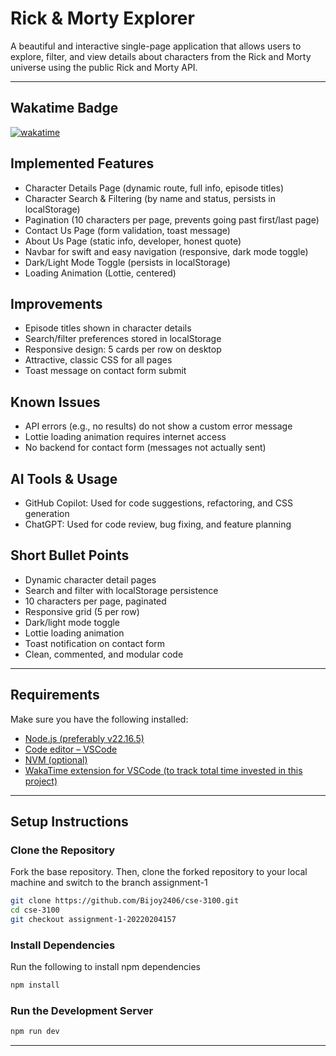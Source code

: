 # Rick & Morty Explorer

A beautiful and interactive single-page application that allows users to explore, filter, and view details about characters from the Rick and Morty universe using the public Rick and Morty API.

---

## Wakatime Badge

[![wakatime](https://wakatime.com/badge/user/652acd96-cfb8-4029-a662-a80978f37e02/project/a035ceb1-95ca-482f-91d4-07c66622e8f2.svg)](https://wakatime.com/badge/user/652acd96-cfb8-4029-a662-a80978f37e02/project/a035ceb1-95ca-482f-91d4-07c66622e8f2)

## Implemented Features
- Character Details Page (dynamic route, full info, episode titles)
- Character Search & Filtering (by name and status, persists in localStorage)
- Pagination (10 characters per page, prevents going past first/last page)
- Contact Us Page (form validation, toast message)
- About Us Page (static info, developer, honest quote)
- Navbar for swift and easy navigation (responsive, dark mode toggle)
- Dark/Light Mode Toggle (persists in localStorage)
- Loading Animation (Lottie, centered)

## Improvements
- Episode titles shown in character details
- Search/filter preferences stored in localStorage
- Responsive design: 5 cards per row on desktop
- Attractive, classic CSS for all pages
- Toast message on contact form submit

## Known Issues
- API errors (e.g., no results) do not show a custom error message
- Lottie loading animation requires internet access
- No backend for contact form (messages not actually sent)

## AI Tools & Usage
- GitHub Copilot: Used for code suggestions, refactoring, and CSS generation
- ChatGPT: Used for code review, bug fixing, and feature planning

## Short Bullet Points
- Dynamic character detail pages
- Search and filter with localStorage persistence
- 10 characters per page, paginated
- Responsive grid (5 per row)
- Dark/light mode toggle
- Lottie loading animation
- Toast notification on contact form
- Clean, commented, and modular code

---

## Requirements

Make sure you have the following installed:

- [Node.js (preferably v22.16.5)](https://nodejs.org/en/download/)
- [Code editor – VSCode](https://code.visualstudio.com/)
- [NVM (optional)](https://github.com/coreybutler/nvm-windows)
- [WakaTime extension for VSCode (to track total time invested in this project)](https://wakatime.com/plugins/vscode)

---

## Setup Instructions

### Clone the Repository

Fork the base repository. Then, clone the forked repository to your local machine and switch to the branch assignment-1

```bash
git clone https://github.com/Bijoy2406/cse-3100.git
cd cse-3100
git checkout assignment-1-20220204157
```

### Install Dependencies

Run the following to install npm dependencies

```bash
npm install
```

### Run the Development Server

```bash
npm run dev
```

---
